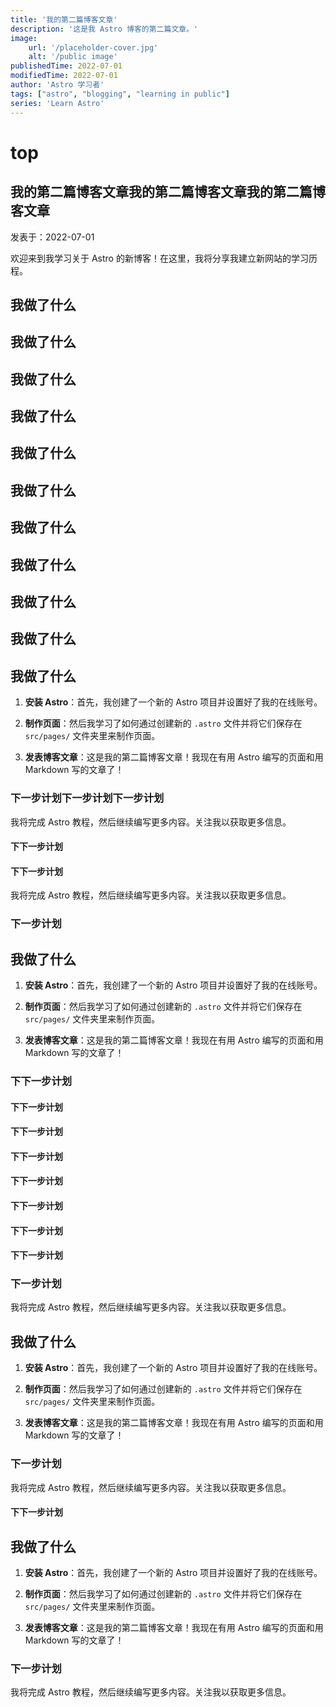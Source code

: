 ```yaml
---
title: '我的第二篇博客文章'
description: '这是我 Astro 博客的第二篇文章。'
image:
    url: '/placeholder-cover.jpg'
    alt: '/public image'
publishedTime: 2022-07-01
modifiedTime: 2022-07-01
author: 'Astro 学习者'
tags: ["astro", "blogging", "learning in public"]
series: 'Learn Astro'
---
```


# top

## 我的第二篇博客文章我的第二篇博客文章我的第二篇博客文章

 发表于：2022-07-01

 欢迎来到我学习关于 Astro 的新博客！在这里，我将分享我建立新网站的学习历程。

 ## 我做了什么
 ## 我做了什么
 ## 我做了什么
 ## 我做了什么
 ## 我做了什么
 ## 我做了什么
 ## 我做了什么
 ## 我做了什么
 ## 我做了什么
 ## 我做了什么
 ## 我做了什么

 1. **安装 Astro**：首先，我创建了一个新的 Astro 项目并设置好了我的在线账号。

 2. **制作页面**：然后我学习了如何通过创建新的 `.astro` 文件并将它们保存在 `src/pages/` 文件夹里来制作页面。

 3. **发表博客文章**：这是我的第二篇博客文章！我现在有用 Astro 编写的页面和用 Markdown 写的文章了！

 ### 下一步计划下一步计划下一步计划

 我将完成 Astro 教程，然后继续编写更多内容。关注我以获取更多信息。

 #### 下下一步计划
 #### 下下一步计划

 我将完成 Astro 教程，然后继续编写更多内容。关注我以获取更多信息。

 ### 下一步计划

  ## 我做了什么

 1. **安装 Astro**：首先，我创建了一个新的 Astro 项目并设置好了我的在线账号。

 2. **制作页面**：然后我学习了如何通过创建新的 `.astro` 文件并将它们保存在 `src/pages/` 文件夹里来制作页面。

 3. **发表博客文章**：这是我的第二篇博客文章！我现在有用 Astro 编写的页面和用 Markdown 写的文章了！
 ### 下下一步计划
 #### 下下一步计划
 #### 下下一步计划
 #### 下下一步计划
 #### 下下一步计划
 #### 下下一步计划
 #### 下下一步计划
 #### 下下一步计划

 ### 下一步计划

 我将完成 Astro 教程，然后继续编写更多内容。关注我以获取更多信息。

  ## 我做了什么

 1. **安装 Astro**：首先，我创建了一个新的 Astro 项目并设置好了我的在线账号。

 2. **制作页面**：然后我学习了如何通过创建新的 `.astro` 文件并将它们保存在 `src/pages/` 文件夹里来制作页面。

 3. **发表博客文章**：这是我的第二篇博客文章！我现在有用 Astro 编写的页面和用 Markdown 写的文章了！

 ### 下一步计划

 我将完成 Astro 教程，然后继续编写更多内容。关注我以获取更多信息。
 #### 下下一步计划

  ## 我做了什么

 1. **安装 Astro**：首先，我创建了一个新的 Astro 项目并设置好了我的在线账号。

 2. **制作页面**：然后我学习了如何通过创建新的 `.astro` 文件并将它们保存在 `src/pages/` 文件夹里来制作页面。

 3. **发表博客文章**：这是我的第二篇博客文章！我现在有用 Astro 编写的页面和用 Markdown 写的文章了！

 ### 下一步计划

 我将完成 Astro 教程，然后继续编写更多内容。关注我以获取更多信息。
